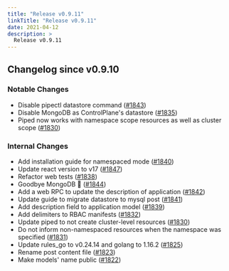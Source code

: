 ```yaml
---
title: "Release v0.9.11"
linkTitle: "Release v0.9.11"
date: 2021-04-12
description: >
  Release v0.9.11
---
```


## Changelog since v0.9.10

### Notable Changes
* Disable pipectl datastore command ([#1843](https://github.com/pipe-cd/pipe/pull/1843))
* Disable MongoDB as ControlPlane's datastore ([#1835](https://github.com/pipe-cd/pipe/pull/1835))
* Piped now works with namespace scope resources as well as cluster scope ([#1830](https://github.com/pipe-cd/pipe/pull/1830))

### Internal Changes
* Add installation guide for namespaced mode ([#1840](https://github.com/pipe-cd/pipe/pull/1840))
* Update react version to v17 ([#1847](https://github.com/pipe-cd/pipe/pull/1847))
* Refactor web tests ([#1838](https://github.com/pipe-cd/pipe/pull/1838))
* Goodbye MongoDB 👋 ([#1844](https://github.com/pipe-cd/pipe/pull/1844))
* Add a web RPC to update the description of application ([#1842](https://github.com/pipe-cd/pipe/pull/1842))
* Update guide to migrate datastore to mysql post ([#1841](https://github.com/pipe-cd/pipe/pull/1841))
* Add description field to application model ([#1839](https://github.com/pipe-cd/pipe/pull/1839))
* Add delimiters to RBAC manifests ([#1832](https://github.com/pipe-cd/pipe/pull/1832))
* Update piped to not create cluster-level resources ([#1830](https://github.com/pipe-cd/pipe/pull/1830))
* Do not inform non-namespaced resources when the namespace was specified ([#1831](https://github.com/pipe-cd/pipe/pull/1831))
* Update rules_go to v0.24.14 and golang to 1.16.2 ([#1825](https://github.com/pipe-cd/pipe/pull/1825))
* Rename post content file ([#1823](https://github.com/pipe-cd/pipe/pull/1823))
* Make models' name public ([#1822](https://github.com/pipe-cd/pipe/pull/1822))
